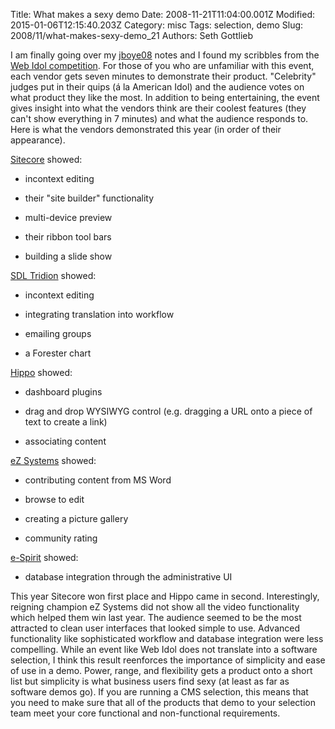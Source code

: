 Title: What makes a sexy demo
Date: 2008-11-21T11:04:00.001Z
Modified: 2015-01-06T12:15:40.203Z
Category: misc
Tags: selection, demo
Slug: 2008/11/what-makes-sexy-demo_21
Authors: Seth Gottlieb

I am finally going over my [jboye08](http://jboye08.dk) notes and I found my scribbles from the [Web Idol competition](http://jboye08.dk/web_idol).  For those of you who are unfamiliar with this event, each vendor gets seven minutes to demonstrate their product.  "Celebrity" judges put in their quips (á la American Idol) and the audience votes on what product they like the most.  In addition to being entertaining, the event gives insight into what the vendors think are their coolest features (they can't show everything in 7 minutes) and what the audience responds to.  Here is what the vendors demonstrated this year (in order of their appearance).    
  
[Sitecore](http://www.sitecore.com) showed:  

*   incontext editing  
    
*   their "site builder" functionality  
    
*   multi-device preview  
    
*   their ribbon tool bars  
    
*   building a slide show  
    

  
[SDL Tridion](http://www.tridion.com) showed:  

*   incontext editing  
    
*   integrating translation into workflow  
    
*   emailing groups  
    
*   a Forester chart  
    

  
[Hippo](http://www.hippocms.org) showed:  

*   dashboard plugins  
    
*   drag and drop WYSIWYG control (e.g. dragging a URL onto a piece of text to create a link)  
    
*   associating content  
    

  
[eZ Systems](http://ez.no) showed:  

*   contributing content from MS Word  
    
*   browse to edit  
    
*   creating a picture gallery  
    
*   community rating  
    

  
[e-Spirit](http://www.e-spirit.co.uk/) showed:  

*   database integration through the administrative UI

  
  
This year Sitecore won first place and Hippo came in second.  Interestingly, reigning champion eZ Systems did not show all the video functionality which helped them win last year.  The audience seemed to be the most attracted to clean user interfaces that looked simple to use.  Advanced functionality like sophisticated workflow and database integration were less compelling.  While an event like Web Idol does not translate into a software selection, I think this result reenforces the importance of simplicity and ease of use in a demo.  Power, range, and flexibility gets a product onto a short list but simplicity is what business users find sexy (at least as far as software demos go).  If you are running a CMS selection, this means that you need to make sure that all of the products that demo to your selection team meet your core functional and non-functional requirements.
